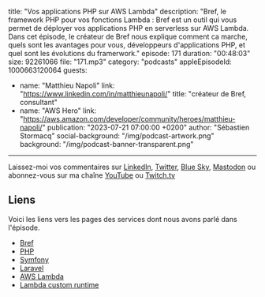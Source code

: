 title: "Vos applications PHP sur AWS Lambda"
description: "Bref, le framework PHP pour vos fonctions Lambda : Bref est un outil qui vous permet de déployer vos applications PHP en serverless sur AWS Lambda. Dans cet épisode, le créateur de Bref nous explique comment ca marche, quels sont les avantages pour vous, développeurs d'applications PHP, et quel sont les évolutions du framerwork."
episode: 171
duration: "00:48:03"
size: 92261066
file: "171.mp3"
category: "podcasts"
appleEpisodeId: 1000663120064
guests:
  - name: "Matthieu Napoli"
    link: "https://www.linkedin.com/in/matthieunapoli/"
    title: "créateur de Bref, consultant"
  - name: "AWS Hero"
    link: "https://aws.amazon.com/developer/community/heroes/matthieu-napoli/"
publication: "2023-07-21 07:00:00 +0200"
author: "Sébastien Stormacq"
social-background: "/img/podcast-artwork.png"
background: "/img/podcast-banner-transparent.png"
---

Laissez-moi vos commentaires sur [LinkedIn](https://www.linkedin.com/in/sebastienstormacq/), [Twitter](https://twitter.com/sebsto), [Blue Sky](https://bsky.app/profile/sebsto.bsky.social), [Mastodon](https://awscommunity.social/@sebsto) ou abonnez-vous sur ma chaîne [YouTube](https://www.youtube.com/sebsto) ou [Twitch.tv](https://www.twitch.tv/sebAWS)

## Liens

Voici les liens vers les pages des services dont nous avons parlé dans l'épisode.

- [Bref](https://bref.sh)
- [PHP](https://www.php.net)
- [Symfony](https://symfony.com)
- [Laravel](https://laravel.com)
- [AWS Lambda](https://docs.aws.amazon.com/lambda/latest/dg/welcome.html)
- [Lambda custom runtime](https://docs.aws.amazon.com/lambda/latest/dg/lambda-runtimes.html)
